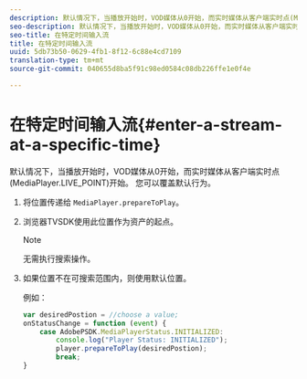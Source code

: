 ```yaml
---
description: 默认情况下，当播放开始时，VOD媒体从0开始，而实时媒体从客户端实时点(MediaPlayer.LIVE_POINT)开始。 您可以覆盖默认行为。
seo-description: 默认情况下，当播放开始时，VOD媒体从0开始，而实时媒体从客户端实时点(MediaPlayer.LIVE_POINT)开始。 您可以覆盖默认行为。
seo-title: 在特定时间输入流
title: 在特定时间输入流
uuid: 5db73b50-0629-4fb1-8f12-6c88e4cd7109
translation-type: tm+mt
source-git-commit: 040655d8ba5f91c98ed0584c08db226ffe1e0f4e

---
```



# 在特定时间输入流{#enter-a-stream-at-a-specific-time}

默认情况下，当播放开始时，VOD媒体从0开始，而实时媒体从客户端实时点(MediaPlayer.LIVE_POINT)开始。 您可以覆盖默认行为。

1. 将位置传递给 `MediaPlayer.prepareToPlay`。
1. 浏览器TVSDK使用此位置作为资产的起点。

   >[!NOTE]
   >
   >无需执行搜索操作。

1. 如果位置不在可搜索范围内，则使用默认位置。

   例如：

   ```js
   var desiredPostion = //choose a value; 
   onStatusChange = function (event) { 
       case AdobePSDK.MediaPlayerStatus.INITIALIZED: 
           console.log("Player Status: INITIALIZED"); 
           player.prepareToPlay(desiredPostion); 
           break; 
   } 
   ```


